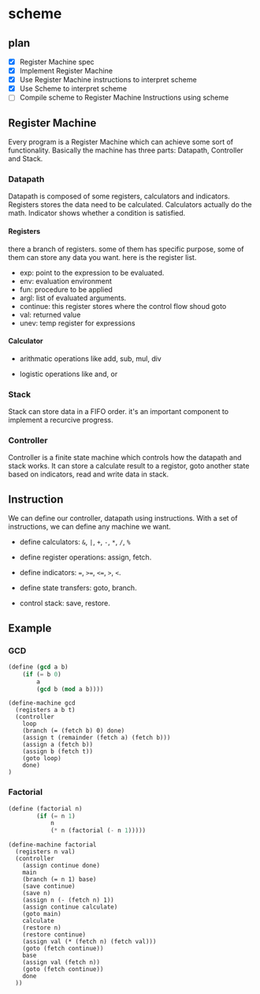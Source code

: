 scheme
========

## plan

- [x] Register Machine spec
- [x] Implement Register Machine
- [x] Use Register Machine instructions to interpret scheme
- [x] Use Scheme to interpret scheme
- [ ] Compile scheme to Register Machine Instructions using scheme

## Register Machine

Every program is a Register Machine which can achieve some sort of functionality. Basically the machine has three parts: Datapath, Controller and Stack.

### Datapath

Datapath is composed of some registers, calculators and indicators. Registers stores the data need to be calculated. Calculators actually do the math. Indicator shows whether a condition is satisfied.

#### Registers

there a branch of registers. some of them has specific purpose, some of them can store any data you want. here is the register list.

- exp: point to the expression to be evaluated.
- env: evaluation environment
- fun: procedure to be applied
- argl: list of evaluated arguments.
- continue: this register stores where the control flow shoud goto
- val: returned value
- unev: temp register for expressions

#### Calculator

- arithmatic operations like add, sub, mul, div

- logistic operations like and, or

### Stack

Stack can store data in a FIFO order. it's an important component to implement a recurcive progress.

### Controller

Controller is a finite state machine which controls how the datapath and stack works. It can store a calculate result to a registor, goto another state based on indicators, read and write data in stack.

## Instruction

We can define our controller, datapath using instructions.  With a set of instructions, we can define any machine we want.

- define calculators: `&`, `|`, `+`, `-`, `*`, `/`, `%`

- define register operations: assign, fetch.

- define indicators: `=`, `>=`, `<=`, `>`, `<`.

- define state transfers: goto, branch.

- control stack: save, restore.

## Example

### GCD

```scheme
(define (gcd a b)
    (if (= b 0)
        a
        (gcd b (mod a b))))
```

```
(define-machine gcd
  (registers a b t)
  (controller
    loop
    (branch (= (fetch b) 0) done)
    (assign t (remainder (fetch a) (fetch b)))
    (assign a (fetch b))
    (assign b (fetch t))
    (goto loop)
    done)
)
```

### Factorial

```scheme
(define (factorial n)
        (if (= n 1)
            n
            (* n (factorial (- n 1)))))
```

```
(define-machine factorial
  (registers n val)
  (controller
    (assign continue done)
    main
    (branch (= n 1) base)
    (save continue)
    (save n)
    (assign n (- (fetch n) 1))
    (assign continue calculate)
    (goto main)
    calculate
    (restore n)
    (restore continue)
    (assign val (* (fetch n) (fetch val)))
    (goto (fetch continue))
    base
    (assign val (fetch n))
    (goto (fetch continue))
    done
  ))
```

